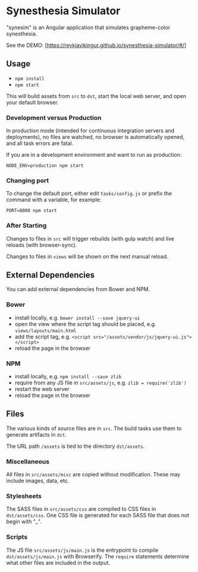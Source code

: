 # Synesthesia Simulator

"synesim" is an Angular application that simulates grapheme-color synesthesia.

See the DEMO: [https://reykjavikingur.github.io/synesthesia-simulator/#/]

## Usage

* `npm install`
* `npm start`

This will build assets from `src` to `dst`, start the local web server, and open your default browser.

### Development versus Production

In production mode (intended for continuous integration servers and deployments), no files are watched, no browser is automatically opened, and all task errors are fatal.

If you are in a development environment and want to run as production:

`NODE_ENV=production npm start`

### Changing port

To change the default port, either edit `tasks/config.js` or prefix the command with a variable, for example:

`PORT=8080 npm start`

### After Starting

Changes to files in `src` will trigger rebuilds (with gulp watch) and live reloads (with browser-sync).

Changes to files in `views` will be shown on the next manual reload.

## External Dependencies

You can add external dependencies from Bower and NPM.

### Bower

* install locally, e.g. `bower install --save jquery-ui`
* open the view where the script tag should be placed, e.g. `views/layouts/main.html`
* add the script tag, e.g. `<script src="/assets/vendor/js/jquery-ui.js"></script>`
* reload the page in the browser

### NPM

* install locally, e.g. `npm install --save zlib`
* require from any JS file in `src/assets/js`, e.g. `zlib = require('zlib')`
* restart the web server
* reload the page in the browser

## Files

The various kinds of source files are in `src`. The build tasks use them to generate artifacts in `dst`.

The URL path `/assets` is tied to the directory `dst/assets`.

### Miscellaneous

All files in `src/assets/misc` are copied without modification. These may include images, data, etc.

### Stylesheets

The SASS files in `src/assets/css` are compiled to CSS files in `dst/assets/css`. One CSS file is generated for each SASS file that does not begin with "_".

### Scripts

The JS file `src/assets/js/main.js` is the entrypoint to compile `dst/assets/js/main.js` with Browserify. The `require` statements determine what other files are included in the output.
